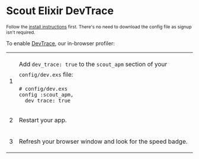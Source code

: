 # Scout Elixir DevTrace

<aside class="notice" style="font-size: 12px">
Follow the <a href="#elixir-install">install instructions</a> first. There's no need to download the config file as signup isn't required.
</aside>

To enable [DevTrace](#devtrace), our in-browser profiler:

<table class="help install">
  <tbody>
    <tr>
      <td><span class="step">1</span></td>
      <td>
        <p style="line-height: 170%">
          Add <code>dev_trace: true</code> to the <code>scout_apm</code> section of your <code>config/dev.exs</code>  file:
        </p>
        
```
# config/dev.exs
config :scout_apm,
  dev_trace: true
```
  </td>
</tr>
<tr>
  <td>
    <span class="step">2</span>
  </td>
  <td style="vertical-align: middle">
    <p style="line-height: initial">Restart your app.</p>
  </td>
</tr>
<tr>
  <td>
    <span class="step">3</span>
  </td>
  <td style="vertical-align: middle">
    <p style="line-height: initial">Refresh your browser window and look for the speed badge.</p>
  </td>
</tr>
  </tbody>
</table>